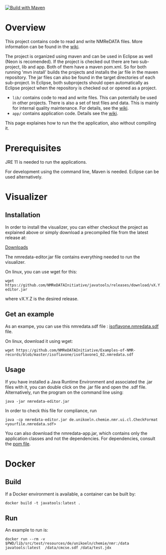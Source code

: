 [![Build with Maven](https://github.com/NMReDATAInitiative/javatools/actions/workflows/maven.yml/badge.svg)](https://github.com/NMReDATAInitiative/javatools/actions/workflows/maven.yml)

# Overview

This project contains code to read and write NMReDATA files. More information can be found in the [wiki](https://github.com/NMReDATAInitiative/javatools/wiki).

The project is organized using maven and can be used in Eclipse as well (Neon is recomended). If the project is checked out there are two sub-project, lib and app. Both of them have a maven pom.xml. So for both running 'mvn install' builds the projects and installs the jar file in the maven repository. The jar files can also be found in the target directories of each sub-project. In Eclipse, both subprojects should open automatically as Eclipse project when the repository is checked out or opened as a project.

- `lib/` contains code to read and write files. This can potentially be used in other projects. There is also a set of test files and data. This is mainly for internal quality maintenance. For details, see the [wiki](https://github.com/NMReDATAInitiative/javatools/wiki/library).
- `app/` contains application code. Details see the [wiki](https://github.com/NMReDATAInitiative/javatools/wiki/standalone).

This page explaines how to run the the application, also without compiling it.

# Prerequisites

JRE 11 is needed to run the applications.

For development using the command line, Maven is needed. Eclipse can be used alternatively.

# Visualizer

## Installation

In order to install the visualizer, you can either checkout the project as explained above or simply download a precompiled file from the latest release at:

[Downloads](https://github.com/NMReDATAInitiative/javatools/releases)

The nmredata-editor.jar file contains everything needed to run the visualizer.

On linux, you can use wget for this:
```
wget https://github.com/NMReDATAInitiative/javatools/releases/download/vX.Y.Z/nmredata-editor.jar
```
where vX.Y.Z is the desired release.

## Get an example

As an exampe, you can use this nmredata.sdf file : [isoflavone.nmredata.sdf](https://github.com/NMReDATAInitiative/Examples-of-NMR-records/blob/master/isoflavone/isoflavone1_02.nmredata.sdf) file.

On linux, download it using wget:
```
wget https://github.com/NMReDATAInitiative/Examples-of-NMR-records/blob/master/isoflavone/isoflavone1_02.nmredata.sdf
```

## Usage

If you have installed a Java Runtime Environment and associated the .jar files with it, you can double click on the .jar file and open the .sdf file. Alternatively, run the program on the command line using:

```
java -jar nmredata-editor.jar
```

In order to check this file for compliance, run

```
java -cp nmredata-editor.jar de.unikoeln.chemie.nmr.ui.cl.CheckFormat <yourfile.nmredata.sdf>
```

You can also download the nmredata-app.jar, which contains only the application classes and not the dependencies. For dependencies, consult the [pom file](https://github.com/NMReDATAInitiative/javatools/blob/master/app/pom.xml).

# Docker 

## Build 

If a Docker environment is available, a container can be built by:
```
docker build -t javatools:latest .
```

## Run 

An example to run is:
```
docker run --rm -v $PWD/lib/src/test/resources/de/unikoeln/chemie/nmr:/data javatools:latest  /data/cmcse.sdf /data/test.jdx
```

